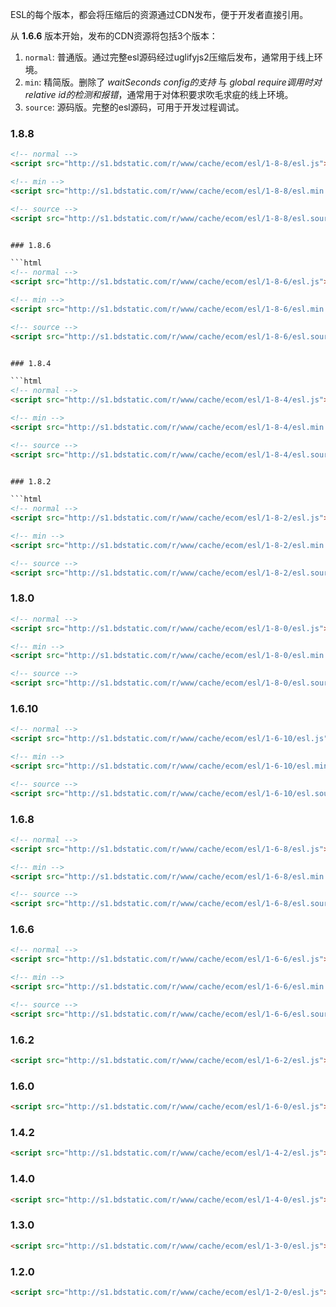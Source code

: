ESL的每个版本，都会将压缩后的资源通过CDN发布，便于开发者直接引用。


从 **1.6.6** 版本开始，发布的CDN资源将包括3个版本：

1. `normal`: 普通版。通过完整esl源码经过uglifyjs2压缩后发布，通常用于线上环境。
2. `min`: 精简版。删除了 *waitSeconds config的支持* 与 *global require调用时对relative id的检测和报错*，通常用于对体积要求吹毛求疵的线上环境。
3. `source`: 源码版。完整的esl源码，可用于开发过程调试。

### 1.8.8

```html
<!-- normal -->
<script src="http://s1.bdstatic.com/r/www/cache/ecom/esl/1-8-8/esl.js"></script>

<!-- min -->
<script src="http://s1.bdstatic.com/r/www/cache/ecom/esl/1-8-8/esl.min.js"></script>

<!-- source -->
<script src="http://s1.bdstatic.com/r/www/cache/ecom/esl/1-8-8/esl.source.js"></script>


### 1.8.6

```html
<!-- normal -->
<script src="http://s1.bdstatic.com/r/www/cache/ecom/esl/1-8-6/esl.js"></script>

<!-- min -->
<script src="http://s1.bdstatic.com/r/www/cache/ecom/esl/1-8-6/esl.min.js"></script>

<!-- source -->
<script src="http://s1.bdstatic.com/r/www/cache/ecom/esl/1-8-6/esl.source.js"></script>


### 1.8.4

```html
<!-- normal -->
<script src="http://s1.bdstatic.com/r/www/cache/ecom/esl/1-8-4/esl.js"></script>

<!-- min -->
<script src="http://s1.bdstatic.com/r/www/cache/ecom/esl/1-8-4/esl.min.js"></script>

<!-- source -->
<script src="http://s1.bdstatic.com/r/www/cache/ecom/esl/1-8-4/esl.source.js"></script>


### 1.8.2

```html
<!-- normal -->
<script src="http://s1.bdstatic.com/r/www/cache/ecom/esl/1-8-2/esl.js"></script>

<!-- min -->
<script src="http://s1.bdstatic.com/r/www/cache/ecom/esl/1-8-2/esl.min.js"></script>

<!-- source -->
<script src="http://s1.bdstatic.com/r/www/cache/ecom/esl/1-8-2/esl.source.js"></script>
```

### 1.8.0

```html
<!-- normal -->
<script src="http://s1.bdstatic.com/r/www/cache/ecom/esl/1-8-0/esl.js"></script>

<!-- min -->
<script src="http://s1.bdstatic.com/r/www/cache/ecom/esl/1-8-0/esl.min.js"></script>

<!-- source -->
<script src="http://s1.bdstatic.com/r/www/cache/ecom/esl/1-8-0/esl.source.js"></script>
```

### 1.6.10

```html
<!-- normal -->
<script src="http://s1.bdstatic.com/r/www/cache/ecom/esl/1-6-10/esl.js"></script>

<!-- min -->
<script src="http://s1.bdstatic.com/r/www/cache/ecom/esl/1-6-10/esl.min.js"></script>

<!-- source -->
<script src="http://s1.bdstatic.com/r/www/cache/ecom/esl/1-6-10/esl.source.js"></script>
```

### 1.6.8

```html
<!-- normal -->
<script src="http://s1.bdstatic.com/r/www/cache/ecom/esl/1-6-8/esl.js"></script>

<!-- min -->
<script src="http://s1.bdstatic.com/r/www/cache/ecom/esl/1-6-8/esl.min.js"></script>

<!-- source -->
<script src="http://s1.bdstatic.com/r/www/cache/ecom/esl/1-6-8/esl.source.js"></script>
```

### 1.6.6

```html
<!-- normal -->
<script src="http://s1.bdstatic.com/r/www/cache/ecom/esl/1-6-6/esl.js"></script>

<!-- min -->
<script src="http://s1.bdstatic.com/r/www/cache/ecom/esl/1-6-6/esl.min.js"></script>

<!-- source -->
<script src="http://s1.bdstatic.com/r/www/cache/ecom/esl/1-6-6/esl.source.js"></script>
```


### 1.6.2

```html
<script src="http://s1.bdstatic.com/r/www/cache/ecom/esl/1-6-2/esl.js"></script>
```


### 1.6.0

```html
<script src="http://s1.bdstatic.com/r/www/cache/ecom/esl/1-6-0/esl.js"></script>
```


### 1.4.2

```html
<script src="http://s1.bdstatic.com/r/www/cache/ecom/esl/1-4-2/esl.js"></script>
```


### 1.4.0

```html
<script src="http://s1.bdstatic.com/r/www/cache/ecom/esl/1-4-0/esl.js"></script>
```


### 1.3.0

```html
<script src="http://s1.bdstatic.com/r/www/cache/ecom/esl/1-3-0/esl.js"></script>
```


### 1.2.0

```html
<script src="http://s1.bdstatic.com/r/www/cache/ecom/esl/1-2-0/esl.js"></script>
```


